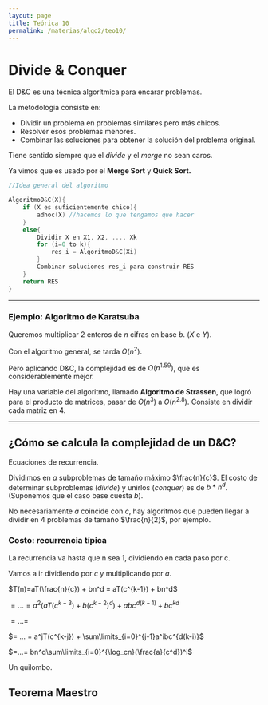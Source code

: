 ```yaml
---
layout: page
title: Teórica 10
permalink: /materias/algo2/teo10/
---
```

# Divide & Conquer

El D&C es una técnica algorítmica para encarar problemas.

La metodología consiste en:

- Dividir un problema en problemas similares pero más chicos.
- Resolver esos problemas menores.
- Combinar las soluciones para obtener la solución del problema original.

Tiene sentido siempre que el *divide* y el *merge* no sean caros.

Ya vimos que es usado por el **Merge Sort** y **Quick Sort.**

```cpp
//Idea general del algoritmo

AlgoritmoD&C(X){
	if (X es suficientemente chico){
		adhoc(X) //hacemos lo que tengamos que hacer
	}
	else{
		Dividir X en X1, X2, ..., Xk
		for (i=0 to k){
			res_i = AlgoritmoD&C(Xi)
		}
		Combinar soluciones res_i para construir RES
	}
	return RES
}
```

---

### Ejemplo: Algoritmo de Karatsuba

Queremos multiplicar $2$ enteros de $n$ cifras en base $b$. ($X$ e $Y$).

Con el algoritmo general, se tarda $O(n^2)$. 

Pero aplicando D&C, la complejidad es de $O(n^{1.59})$, que es considerablemente mejor.

Hay una variable del algoritmo, llamado **Algoritmo de Strassen**, que logró para el producto de matrices, pasar de $O(n^3)$ a $O(n^{2.8})$. Consiste en dividir cada matriz en 4.

---

## ¿Cómo se calcula la complejidad de un D&C?

Ecuaciones de recurrencia. 

Dividimos en $a$ subproblemas de tamaño máximo  $\frac{n}{c}$. El costo de determinar subproblemas (*divide*) y unirlos (*conquer*) es de $b*n^d$. (Suponemos que el caso base cuesta $b$).

No necesariamente $a$ coincide con $c$, hay algoritmos que pueden llegar a dividir en $4$ problemas de tamaño $\frac{n}{2}$, por ejemplo.

### Costo: recurrencia típica

La recurrencia va hasta que n sea 1, dividiendo en cada paso por c.

Vamos a ir dividiendo por $c$ y multiplicando por $a$.

$T(n)=aT(\frac{n}{c}) + bn^d = aT(c^{k-1}) + bn^d$

$= ... = a^2(aT(c^{k-3}) + b(c^{k-2})^d) + abc^{d(k-1)} + bc^{kd}$

$= ... =$

$= ... = a^jT(c^{k-j}) + \sum\limits_{i=0}^{j-1}a^ibc^{d(k-i)}$

$=...= bn^d\sum\limits_{i=0}^{\log_cn}(\frac{a}{c^d})^i$

Un quilombo.

 

## Teorema Maestro